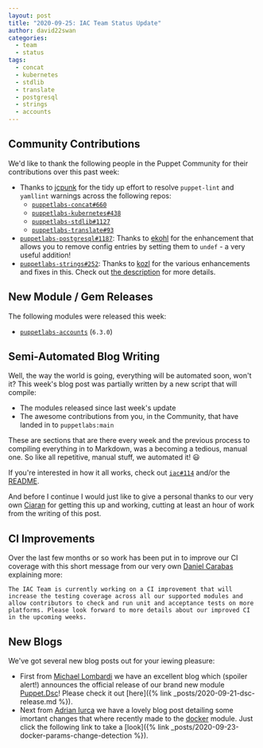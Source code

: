 ```yaml
---
layout: post
title: "2020-09-25: IAC Team Status Update"
author: david22swan
categories:
  - team
  - status
tags:
  - concat
  - kubernetes
  - stdlib
  - translate
  - postgresql
  - strings
  - accounts
---
```


## Community Contributions

We'd like to thank the following people in the Puppet Community for their contributions over this past week:

- Thanks to [jcpunk][jcpunk] for the tidy up effort to resolve `puppet-lint` and `yamllint` warnings across the following repos:
  - [`puppetlabs-concat#660`][puppetlabs-concat-pr-660]
  - [`puppetlabs-kubernetes#438`][puppetlabs-kubernetes-pr-438]
  - [`puppetlabs-stdlib#1127`][puppetlabs-stdlib-pr-1127]
  - [`puppetlabs-translate#93`][puppetlabs-translate-pr-93]
- [`puppetlabs-postgresql#1187`][puppetlabs-postgresql-pr-1187]: Thanks to [ekohl][ekohl] for the enhancement that allows you to remove config entries by setting them to `undef` - a very useful addition!
- [`puppetlabs-strings#252`][puppetlabs-strings-pr-252]: Thanks to [kozl][kozl] for the various enhancements and fixes in this. Check out [the description](https://github.com/puppetlabs/puppet-strings/pull/252#issue-487952635) for more details.

## New Module / Gem Releases

The following modules were released this week:

- [`puppetlabs-accounts`][puppetlabs-accounts] (`6.3.0`)

## Semi-Automated Blog Writing

Well, the way the world is going, everything will be automated soon, won't it?
This week's blog post was partially written by a new script that will compile:

- The modules released since last week's update
- The awesome contributions from you, in the Community, that have landed in to `puppetlabs:main`

These are sections that are there every week and the previous process to compiling everything in to Markdown, was a becoming a tedious, manual one.
So like all repetitive, manual stuff, we automated it! :smiley:

If you're interested in how it all works, check out [`iac#114`][iac-pr-114] and/or the [README][iac-bootstrap-blog-tools].

And before I continue I would just like to give a personal thanks to our very own [Ciaran][sanfrancrisko] for getting this up and working, cutting at least an hour of work from the writing of this post.

## CI Improvements

Over the last few months or so work has been put in to improve our CI coverage with this short message from our very own [Daniel Carabas][carabasdaniel] explaining more:

```
The IAC Team is currently working on a CI improvement that will increase the testing coverage across all our supported modules and allow contributors to check and run unit and acceptance tests on more platforms. Please look forward to more details about our improved CI in the upcoming weeks.
```

## New Blogs

We've got several new blog posts out for your iewing pleasure:

- First from [Michael Lombardi][michaeltlombardi] we have an excellent blog which (spoiler alert!) announces the official release of our brand new module [Puppet.Dsc][dsc-repo]! Please check it out [here]({% link _posts/2020-09-21-dsc-release.md %}).
- Next from [Adrian Iurca][adrianiurca] we have a lovely blog post detailing some imortant changes that where recently made to the [docker][puppetlabs-docker] module. Just click the following link to take a [look]({% link _posts/2020-09-23-docker-params-change-detection %}).

[puppetlabs-accounts]: https://github.com/puppetlabs/puppetlabs-accounts
[puppetlabs-concat-pr-660]: https://github.com/puppetlabs/puppetlabs-concat/pull/660
[jcpunk]: https://github.com/jcpunk
[puppetlabs-kubernetes-pr-438]: https://github.com/puppetlabs/puppetlabs-kubernetes/pull/438
[puppetlabs-postgresql-pr-1187]: https://github.com/puppetlabs/puppetlabs-postgresql/pull/1187
[ekohl]: https://github.com/ekohl
[puppetlabs-stdlib-pr-1127]: https://github.com/puppetlabs/puppetlabs-stdlib/pull/1127
[puppetlabs-translate-pr-93]: https://github.com/puppetlabs/puppetlabs-translate/pull/93
[puppetlabs-strings-pr-252]: https://github.com/puppetlabs/puppet-strings/pull/252
[kozl]: https://github.com/kozl
[binford2k]: https://github.com/binford2k
[iac-pr-114]: https://github.com/puppetlabs/iac/pull/114
[iac-bootstrap-blog-tools]: https://github.com/puppetlabs/iac/tree/master/bin/blog_tools
[binford2k]: https://github.com/binford2k
[carabasdaniel]: https://github.com/carabasdaniel
[sanfrancrisko]: https://github.com/sanfrancrisko
[michaeltlombardi]: https://github.com/michaeltlombardi
[dsc-repo]: https://github.com/puppetlabs/Puppet.Dsc
[adrianiurca]: https://github.com/adrianiurca
[puppetlabs-docker]: https://github.com/puppetlabs/puppetlabs-docker